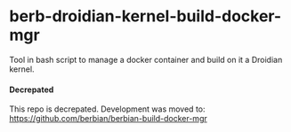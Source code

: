 # berb-droidian-kernel-build-docker-mgr
Tool in bash script to manage a docker container and build on it a Droidian kernel.

#### Decrepated
This repo is decrepated. Development was moved to:
https://github.com/berbian/berbian-build-docker-mgr
